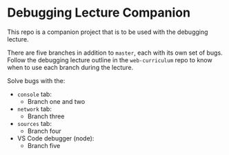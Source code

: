# Debugging Lecture Companion

This repo is a companion project that is to be used with the debugging lecture. 

There are five branches in addition to `master`, each with its own set of bugs. Follow the debugging lecture outline in the `web-curriculum` repo to know when to use each branch during the lecture.

Solve bugs with the: 

* `console` tab: 
  * Branch one and two
* `network` tab:
  * Branch three
* `sources` tab: 
  * Branch four
* VS Code debugger (node):
  * Branch five 